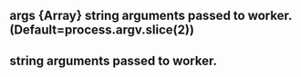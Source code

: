 ## args {Array} string arguments passed to worker. (Default=process.argv.slice(2)) 

## string arguments passed to worker.